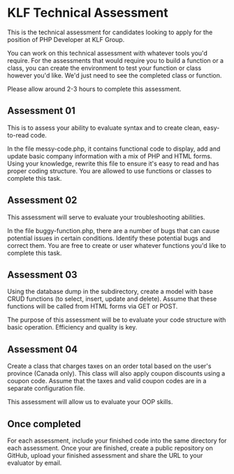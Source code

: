 # KLF Technical Assessment

This is the technical assessment for candidates looking to apply for the position of PHP Developer at KLF Group. 

You can work on this technical assessment with whatever tools you'd require. For the assessments that would require you to build a function or a class, you can create the environment to test your function or class however you'd like. We'd just need to see the completed class or function.

Please allow around 2-3 hours to complete this assessment.

## Assessment 01

This is to assess your ability to evaluate syntax and to create clean, easy-to-read code.

In the file messy-code.php, it contains functional code to display, add and update basic company information with a mix of PHP and HTML forms. Using your knowledge, rewrite this file to ensure it's easy to read and has proper coding structure. You are allowed to use functions or classes to complete this task.

## Assessment 02

This assessment will serve to evaluate your troubleshooting abilities.

In the file buggy-function.php, there are a number of bugs that can cause potential issues in certain conditions. Identify these potential bugs and correct them. You are free to create or user whatever functions you'd like to complete this task.

## Assessment 03

Using the database dump in the subdirectory, create a model with base CRUD functions (to select, insert, update and delete). Assume that these functions will be called from HTML forms via GET or POST.

The purpose of this assessment will be to evaluate your code structure with basic operation. Efficiency and quality is key.

## Assessment 04

Create a class that charges taxes on an order total based on the user's province (Canada only). This class will also apply coupon discounts using a coupon code. Assume that the taxes and valid coupon codes are in a separate configuration file.

This assessment will allow us to evaluate your OOP skills.


## Once completed

For each assessment, include your finished code into the same directory for each assessment. Once your are finished, create a public repository on GitHub, upload your finished assessment and share the URL to your evaluator by email.
